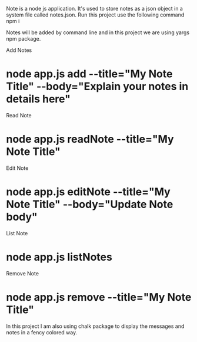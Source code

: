 Note is a node js application. It's used to store notes as a json object in a system file called notes.json.
Run this project use the following command
npm i

Notes will be added by command line and in this project we are using yargs npm package.

Add Notes 

# node app.js add --title="My Note Title" --body="Explain your notes in details here"

Read Note

# node app.js readNote --title="My Note Title"

Edit Note

# node app.js editNote --title="My Note Title" --body="Update Note body"

List Note

# node app.js listNotes

Remove Note

# node app.js remove --title="My Note Title"

In this project I am also using chalk package to display the messages and notes in a fency colored way.